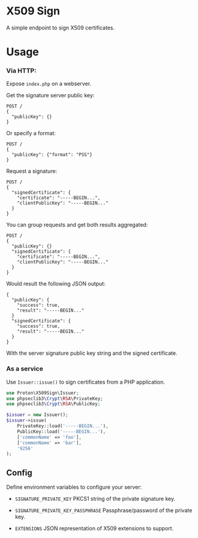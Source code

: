 # X509 Sign

A simple endpoint to sign X509 certificates.

# Usage

### Via HTTP:

Expose `index.php` on a webserver.

Get the signature server public key:
```
POST /
{
  "publicKey": {}
}
```

Or specify a format:
```
POST /
{
  "publicKey": {"format": "PSS"}
}
```

Request a signature:
```
POST /
{
  "signedCertificate": {
    "certificate": "-----BEGIN...",
    "clientPublicKey": "-----BEGIN..."
  }
}
```

You can group requests and get both results aggregated:

```
POST /
{
  "publicKey": {}
  "signedCertificate": {
    "certificate": "-----BEGIN...",
    "clientPublicKey": "-----BEGIN..."
  }
}
```

Would result the following JSON output:

```
{
  "publicKey": {
    "success": true,
    "result": "-----BEGIN..."
  }
  "signedCertificate": {
    "success": true,
    "result": "-----BEGIN..."
  }
}
```

With the server signature public key string and the signed certificate.

### As a service

Use `Issuer::issue()` to sign certificates from a PHP application.

```php
use Proton\X509Sign\Issuer;
use phpseclib3\Crypt\RSA\PrivateKey;
use phpseclib3\Crypt\RSA\PublicKey;

$issuer = new Issuer();
$issuer->issue(
    PrivateKey::load('-----BEGIN...'),
    PublicKey::load('-----BEGIN...'),
    ['commonName' => 'foo'],
    ['commonName' => 'bar'],
    '9256'
);
```

## Config

Define environment variables to configure your server:

- `SIGNATURE_PRIVATE_KEY` PKCS1 string of the private signature key.

- `SIGNATURE_PRIVATE_KEY_PASSPHRASE` Passphrase/password of the private key.

- `EXTENSIONS` JSON representation of X509 extensions to support.
